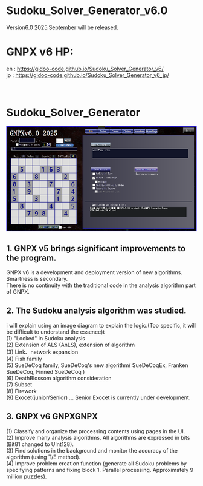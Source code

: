 # Sudoku_Solver_Generator_v6.0
  Version6.0 2025.September will be released.

# GNPX v6 HP:
  en : https://gidoo-code.github.io/Sudoku_Solver_Generator_v6/<br>
  jp : https://gidoo-code.github.io/Sudoku_Solver_Generator_v6_jp/<br>
<br><br>

# Sudoku_Solver_Generator
![GNPX](./images0/GNPX_start.png)<br>


## 1. GNPX v5 brings significant improvements to the program.<br>
   GNPX v6 is a development and deployment version of new algorithms. Smartness is secondary.<br>
   There is no continuity with the traditional code in the analysis algorithm part of GNPX.<br>

## 2. The Sudoku analysis algorithm was studied.<br>
   i will explain using an image diagram to explain the logic.(Too specific, it will be difficult to understand the essence)t<br>
  (1) "Locked" in Sudoku analysis<br>
  (2) Extension of ALS (AnLS), extension of algorithm<br>
  (3) Link、network expansion<br>
  (4) Fish family<br>
  (5) SueDeCoq family, SueDeCoq's new algorithm( SueDeCoqEx, Franken SueDeCoq, Finned SueDeCoq )<br>
  (6) DeathBlossom algorithm consideration<br>
  (7) Subset<br>
  (8) Firework<br>
  (9) Exocet(junior/Senior) ... Senior Exocet is currently under development.<br>

## 3. GNPX v6 GNPXGNPX<br>
  (1) Classify and organize the processing contents using pages in the UI.<br>
  (2) Improve many analysis algorithms. All algorithms are expressed in bits (Bit81 changed to UInt128).<br>
  (3) Find solutions in the background and monitor the accuracy of the algorithm (using T/E method).<br>
  (4) Improve problem creation function (generate all Sudoku problems by specifying patterns and fixing block 1. Parallel processing. Approximately 9 million puzzles).<br>